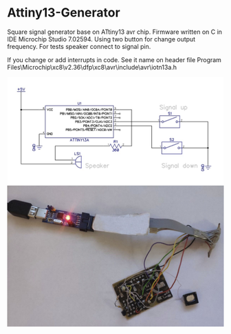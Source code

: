 # Attiny13-Generator
Square signal generator base on ATtiny13 avr chip.
Firmware written on C in IDE Microchip Studio 7.02594.
Using two button for change output frequency.
For tests speaker connect to signal pin.

If you change or add interrupts in code. See it name on header file
Program Files\Microchip\xc8\v2.36\dfp\xc8\avr\include\avr\iotn13a.h


![button board](./img/circuit.jpg)
![button board](./img/device.jpg)
